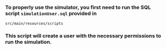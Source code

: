 ### To properly use the simulator, you first need to run the SQL script `simulationUser.sql` provided in 
```src/main/resources/scripts```
### This script will create a user with the necessary permissions to run the simulation.
